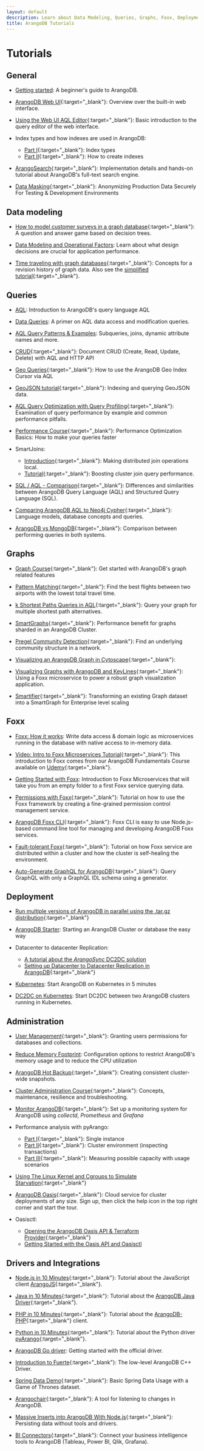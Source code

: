 ```yaml
---
layout: default
description: Learn about Data Modeling, Queries, Graphs, Foxx, Deployment, Administration and more.
title: ArangoDB Tutorials
---
```

Tutorials
=========

General
-------

- [Getting started](getting-started.html):
  A beginner's guide to ArangoDB.

- [ArangoDB Web UI](https://www.arangodb.com/arangodb-training-center/arangodb-web-ui/){:target="_blank"}:
  Overview over the built-in web interface.

- [Using the Web UI AQL Editor](https://www.arangodb.com/2018/02/using-webui-aql-editor/){:target="_blank"}:
  Basic introduction to the query editor of the web interface.

- Index types and how indexes are used in ArangoDB:
  - [Part I](https://www.arangodb.com/2018/02/indexes-types-arangodb-part-1/){:target="_blank"}:
    Index types
  - [Part II](https://www.arangodb.com/2018/03/index-types-indexes-used-arangodb-part-2/){:target="_blank"}:
    How to create indexes

- [ArangoSearch](https://www.arangodb.com/arangodb-training-center/search/arangosearch/){:target="_blank"}:
  Implementation details and hands-on tutorial about ArangoDB's full-text search engine.

- [Data Masking](https://www.arangodb.com/arangodb-training-center/data-masking-tutorial/){:target="_blank"}:
  Anonymizing Production Data Securely For Testing & Development Environments

Data modeling
-------------

- [How to model customer surveys in a graph database](https://www.arangodb.com/2016/11/realize-surveys-graph-database/){:target="_blank"}:
  A question and answer game based on decision trees.

- [Data Modeling and Operational Factors](data-modeling-operational-factors.html):
  Learn about what design decisions are crucial for application performance.

- [Time traveling with graph databases](https://www.arangodb.com/2018/07/time-traveling-with-graph-databases/){:target="_blank"}:
  Concepts for a revision history of graph data. Also see the
  [simplified tutorial](https://www.arangodb.com/arangodb-training-center/graphs/time-traveling-graph-databases/){:target="_blank"}.

Queries
-------

- [AQL](aql/tutorial.html):
  Introduction to ArangoDB's query language AQL

- [Data Queries](aql/data-queries.html):
  A primer on AQL data access and modification queries.

- [AQL Query Patterns & Examples](aql/examples.html):
  Subqueries, joins, dynamic attribute names and more.

- [CRUD](https://www.arangodb.com/tutorials/arangodb-crud/){:target="_blank"}:
  Document CRUD (Create, Read, Update, Delete) with AQL and HTTP API

- [Geo Queries](https://www.arangodb.com/using-arangodb-geo-index-cursor-via-aql/){:target="_blank"}:
  How to use the ArangoDB Geo Index Cursor via AQL

- [GeoJSON tutorial](https://www.arangodb.com/arangodb-training-center/geojson-tutorial/){:target="_blank"}:
  Indexing and querying GeoJSON data.

- [AQL Query Optimization with Query Profiling](https://www.arangodb.com/arangodb-training-center/tutorials-aql-query-profiling/){:target="_blank"}:
  Examination of query performance by example and common performance pitfalls.

- [Performance Course](https://www.arangodb.com/arangodb-performance-course/){:target="_blank"}:
  Performance Optimization Basics: How to make your queries faster

- SmartJoins:
  - [Introduction](https://www.arangodb.com/why-arangodb/arangodb-enterprise/smartjoins/){:target="_blank"}:
    Making distributed join operations local.
  - [Tutorial](https://www.arangodb.com/arangodb-training-center/smart-joins-tutorial/){:target="_blank"}:
    Boosting cluster join query performance.

- [SQL / AQL - Comparison](https://www.arangodb.com/why-arangodb/sql-aql-comparison/){:target="_blank"}:
  Differences and similarities between ArangoDB Query Language (AQL) and
  Structured Query Language (SQL).

- [Comparing ArangoDB AQL to Neo4j Cypher](https://www.arangodb.com/comparing-arangodb-aql-neo4j-cypher/){:target="_blank"}:
  Language models, database concepts and queries.

- [ArangoDB vs MongoDB](https://www.arangodb.com/tutorials/mongodb-to-arangodb-tutorial/){:target="_blank"}:
  Comparison between performing queries in both systems.

Graphs
------

- [Graph Course](https://www.arangodb.com/arangodb-graph-course/){:target="_blank"}:
  Get started with ArangoDB's graph related features

- [Pattern Matching](https://www.arangodb.com/arangodb-training-center/graphs/pattern-matching/){:target="_blank"}:
  Find the best flights between two airports with the lowest total travel time.

- [k Shortest Paths Queries in AQL](https://www.arangodb.com/arangodb-training-center/graphs/k-shortest-paths-queries-in-aql/){:target="_blank"}:
  Query your graph for multiple shortest path alternatives.

- [SmartGraphs](https://www.arangodb.com/using-smartgraphs-arangodb/){:target="_blank"}:
  Performance benefit for graphs sharded in an ArangoDB Cluster.

- [Pregel Community Detection](https://www.arangodb.com/pregel-community-detection/){:target="_blank"}:
  Find an underlying community structure in a network.

- [Visualizing an ArangoDB Graph in Cytoscape](https://www.arangodb.com/arangodb-graph-to-cytoscape/){:target="_blank"}:
  

- [Visualizing Graphs with ArangoDB and KeyLines](https://cambridge-intelligence.com/visualize-arangodb/){:target="_blank"}:
  Using a Foxx microservice to power a robust graph visualization application.

- [Smartifier](https://www.arangodb.com/arangodb-smartifier/){:target="_blank"}:
  Transforming an existing Graph dataset into a SmartGraph for Enterprise level scaling

Foxx
----

- [Foxx: How it works](foxx.html):
  Write data access & domain logic as microservices running in the database
  with native access to in-memory data.

- [Video: Intro to Foxx Microservices Tutorial](https://www.youtube.com/watch?v=fIWX3s9B-f0&list=PL0tn-TSss6NV45d1HnLA57VJFH6h1SeH7){:target="_blank"}:
  This introduction to Foxx comes from our ArangoDB Fundamentals Course
  available on [Udemy](https://www.udemy.com/course/getting-started-with-arangodb/){:target="_blank"}.

- [Getting Started with Foxx](foxx-getting-started.html):
  Introduction to Foxx Microservices that will take you from an empty folder
  to a first Foxx service querying data.

- [Permissions with Foxx](https://www.arangodb.com/foxx-fine-grained-permissions/){:target="_blank"}:
  Tutorial on how to use the Foxx framework by creating a fine-grained
  permission control management service.

- [ArangoDB Foxx CLI](https://www.arangodb.com/2018/04/foxx-cli-managing-microservices/){:target="_blank"}:
  Foxx CLI is easy to use Node.js-based command line tool for managing and
  developing ArangoDB Foxx services.

- [Fault-tolerant Foxx](https://www.arangodb.com/fault-tolerant-foxx/){:target="_blank"}:
  Tutorial on how Foxx service are distributed within a cluster and how the
  cluster is self-healing the environment.

- [Auto-Generate GraphQL for ArangoDB](https://www.arangodb.com/2017/10/auto-generate-graphql-arangodb/){:target="_blank"}:
  Query GraphQL with only a GraphQL IDL schema using a generator.

Deployment
----------

- [Run multiple versions of ArangoDB in parallel using the .tar.gz distribution](https://www.arangodb.com/2019/01/run-multiple-versions-arangodb/){:target="_blank"}

- [ArangoDB Starter](tutorials-starter.html):
  Starting an ArangoDB Cluster or database the easy way

- Datacenter to datacenter Replication:
  - [A tutorial about the _ArangoSync_ DC2DC solution](tutorials-dc2-dc.html)
  - [Setting up Datacenter to Datacenter Replication in ArangoDB](https://www.arangodb.com/2017/10/setting-datacenter-datacenter-replication-in-arangodb/){:target="_blank"}

- [Kubernetes](tutorials-kubernetes.html):
  Start ArangoDB on Kubernetes in 5 minutes
  
- [DC2DC on Kubernetes](tutorials-kubernetes-dc2-dc.html):
  Start DC2DC between two ArangoDB clusters running in Kubernetes.

Administration
--------------

- [User Management](https://www.arangodb.com/arangodb-user-management/){:target="_blank"}:
  Granting users permissions for databases and collections.

- [Reduce Memory Footprint](tutorials-reduce-memory-footprint.html):
  Configuration options to restrict ArangoDB's memory usage and to reduce
  the CPU utilization

- [ArangoDB Hot Backup](https://www.arangodb.com/2019/10/arangodb-hot-backup-creating-consistent-cluster-wide-snapshots/){:target="_blank"}:
  Creating consistent cluster-wide snapshots.

- [Cluster Administration Course](https://www.arangodb.com/arangodb-cluster-course/){:target="_blank"}:
  Concepts, maintenance, resilience and troubleshooting.

- [Monitor ArangoDB](https://www.arangodb.com/tutorials/monitoring-collectd-prometheus-grafana/){:target="_blank"}:
  Set up a monitoring system for ArangoDB using _collectd_, _Prometheus_ and _Grafana_

- Performance analysis with pyArango:
  - [Part I](https://www.arangodb.com/2017/09/performance-analysis-using-pyarango/){:target="_blank"}:
    Single instance
  - [Part II](https://www.arangodb.com/2017/09/performance-analysis-pyarango-inspecting-transactions/){:target="_blank"}:
    Cluster environment (inspecting transactions)
  - [Part III](https://www.arangodb.com/2017/10/performance-analysis-pyarango-usage-scenarios/){:target="_blank"}:
    Measuring possible capacity with usage scenarios

- [Using The Linux Kernel and Cgroups to Simulate Starvation](https://www.arangodb.com/2019/01/using-the-linux-kernel-and-cgroups-to-simulate-starvation/){:target="_blank"}

- [ArangoDB Oasis](https://cloud.arangodb.com/home?utm_source=docs&utm_medium=cluster_pages&utm_campaign=docs_traffic){:target="_blank"}:
  Cloud service for cluster deployments of any size. Sign up, then click the
  help icon in the top right corner and start the tour.

- Oasisctl:
  - [Opening the ArangoDB Oasis API & Terraform Provider](https://www.arangodb.com/2020/03/opening-the-arangodb-oasis-api-terraform-provider/){:target="_blank"}
  - [Getting Started with the Oasis API and Oasisctl](oasis/oasisctl-getting-started.html)

Drivers and Integrations
------------------------

- [Node.js in 10 Minutes](https://www.arangodb.com/tutorials/tutorial-node-js/){:target="_blank"}:
  Tutorial about the JavaScript client [ArangoJS](https://github.com/arangodb/arangojs){:target="_blank"}.

- [Java in 10 Minutes](https://www.arangodb.com/tutorials/tutorial-sync-java-driver/){:target="_blank"}:
  Tutorial about the [ArangoDB Java Driver](https://github.com/arangodb/arangodb-java-driver){:target="_blank"}.

- [PHP in 10 Minutes](https://www.arangodb.com/tutorials/tutorial-php/){:target="_blank"}:
  Tutorial about the [ArangoDB-PHP](https://github.com/arangodb/arangodb-php){:target="_blank"} client.

- [Python in 10 Minutes](https://www.arangodb.com/tutorials/tutorial-python/){:target="_blank"}:
  Tutorial about the Python driver [pyArango](https://github.com/tariqdaouda/pyArango){:target="_blank"}.

- [ArangoDB Go driver](drivers/go-getting-started.html):
  Getting started with the official driver.

- [Introduction to Fuerte](https://www.arangodb.com/2017/11/introduction-fuerte-arangodb-c-plus-plus-driver/){:target="_blank"}:
  The low-level ArangoDB C++ Driver.

- [Spring Data Demo](https://www.arangodb.com/tutorials/spring-data/){:target="_blank"}:
  Basic Spring Data Usage with a Game of Thrones dataset.

- [Arangochair](https://www.arangodb.com/2017/03/arangochair-tool-listening-changes-arangodb/){:target="_blank"}:
  A tool for listening to changes in ArangoDB.

- [Massive Inserts into ArangoDB With Node.js](https://www.arangodb.com/2020/01/massive-inserts-into-arangodb-with-nodejs/){:target="_blank"}:
  Persisting data without tools and drivers.

- [BI Connectors](https://www.arangodb.com/bi-connector-arangodb/){:target="_blank"}:
  Connect your business intelligence tools to ArangoDB
  (Tableau, Power BI, Qlik, Grafana).

